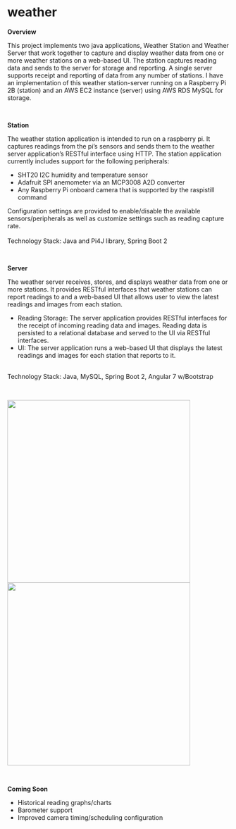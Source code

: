 # weather

<b>Overview</b>
<p>
This project implements two java applications, Weather Station and Weather Server that work together to capture and display weather data from one or more weather stations on a web-based UI. The station captures reading data and sends to the server for storage and reporting. A single server supports receipt and reporting of data from any number of stations.
I have an implementation of this weather station-server running on a Raspberry Pi 2B (station) and an AWS EC2 instance (server) using AWS RDS MySQL for storage.
</p>

<br>

<b>Station</b>
<p>
The weather station application is intended to run on a raspberry pi. It captures readings from the pi’s sensors and sends them to the weather server application’s RESTful interface using HTTP. The station application currently includes support for the following peripherals:
<ul>
<li>SHT20 I2C humidity and temperature sensor</li>
<li>Adafruit SPI anemometer via an MCP3008 A2D converter</li>
<li>Any Raspberry Pi onboard camera that is supported by the raspistill command</li>
</ul>
Configuration settings are provided to enable/disable the available sensors/peripherals as well as customize settings such as reading capture rate.
<br><br>
Technology Stack:
    Java and Pi4J library, 
    Spring Boot 2
</p>

<br>

<b>Server</b>
<p>
The weather server receives, stores, and displays weather data from one or more stations. It provides RESTful interfaces that weather stations can report readings to and a web-based UI that allows user to view the latest readings and images from each station.
<ul>
<li>Reading Storage: The server application provides RESTful interfaces for the receipt of incoming reading data and images. Reading data is persisted to a relational database and served to the UI via RESTful interfaces. 
<li>UI: The server application runs a web-based UI that displays the latest readings and images for each station that reports to it. 
</ul>
<br>
Technology Stack:
    Java, 
    MySQL, 
    Spring Boot 2, 
    Angular 7 w/Bootstrap
</p>

<br>
<p>
<img src="https://i.imgur.com/nTBlvRE.jpg" height="415px">
<img src="https://i.imgur.com/6FL0AFf.png" height="415px">
</p>

<br>

<b>Coming Soon</b>
<p>
<ul>
<li>Historical reading graphs/charts
<li>Barometer support
<li>Improved camera timing/scheduling configuration 
</p>
